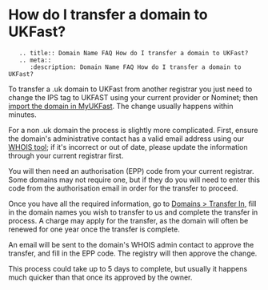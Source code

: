 # How do I transfer a domain to UKFast?

```eval_rst
   .. title:: Domain Name FAQ How do I transfer a domain to UKFast?
   .. meta::
      :description: Domain Name FAQ How do I transfer a domain to UKFast?
```


To transfer a .uk domain to UKFast from another registrar you just need to change the IPS tag to UKFAST using your current provider or Nominet; then [import the domain in MyUKFast](https://my.ukfast.co.uk/domains/import.php). The change usually happens within minutes.

For a non .uk domain the process is slightly more complicated. First, ensure the domain's administrative contact has a valid email address using our [WHOIS tool](https://my.ukfast.co.uk/domains/tools/); if it's incorrect or out of date, please update the information through your current registrar first.

You will then need an authorisation (EPP) code from your current registrar. Some domains may not require one, but if they do you will need to enter this code from the authorisation email in order for the transfer to proceed.

Once you have all the required information, go to [Domains > Transfer In](https://my.ukfast.co.uk/domains/transfer-in.php), fill in the domain names you wish to transfer to us and complete the transfer in process. A charge may apply for the transfer, as the domain will often be renewed for one year once the transfer is complete.

An email will be sent to the domain's WHOIS admin contact to approve the transfer, and fill in the EPP code. The registry will then approve the change.

This process could take up to 5 days to complete, but usually it happens much quicker than that once its approved by the owner.


